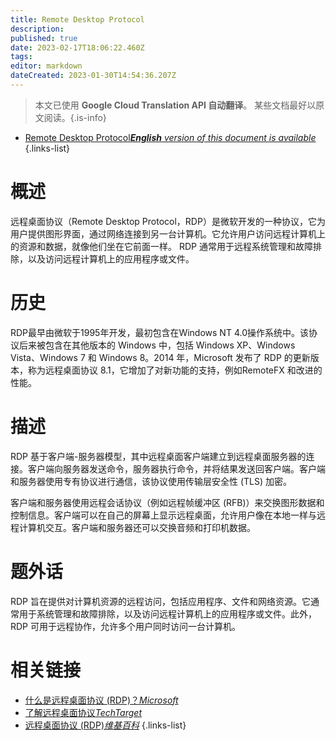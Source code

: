 ```yaml
---
title: Remote Desktop Protocol
description: 
published: true
date: 2023-02-17T18:06:22.460Z
tags: 
editor: markdown
dateCreated: 2023-01-30T14:54:36.207Z
---
```


> 本文已使用 **Google Cloud Translation API 自动翻译**。
某些文档最好以原文阅读。{.is-info}
- [Remote Desktop Protocol***English** version of this document is available*](/en/Knowledge-base/Dictionary/remote-desktop-protocol)
{.links-list}


# 概述
远程桌面协议（Remote Desktop Protocol，RDP）是微软开发的一种协议，它为用户提供图形界面，通过网络连接到另一台计算机。它允许用户访问远程计算机上的资源和数据，就像他们坐在它前面一样。 RDP 通常用于远程系统管理和故障排除，以及访问远程计算机上的应用程序或文件。

# 历史
RDP最早由微软于1995年开发，最初包含在Windows NT 4.0操作系统中。该协议后来被包含在其他版本的 Windows 中，包括 Windows XP、Windows Vista、Windows 7 和 Windows 8。2014 年，Microsoft 发布了 RDP 的更新版本，称为远程桌面协议 8.1，它增加了对新功能的支持，例如RemoteFX 和改进的性能。

# 描述
RDP 基于客户端-服务器模型，其中远程桌面客户端建立到远程桌面服务器的连接。客户端向服务器发送命令，服务器执行命令，并将结果发送回客户端。客户端和服务器使用专有协议进行通信，该协议使用传输层安全性 (TLS) 加密。

客户端和服务器使用远程会话协议（例如远程帧缓冲区 (RFB)）来交换图形数据和控制信息。客户端可以在自己的屏幕上显示远程桌面，允许用户像在本地一样与远程计算机交互。客户端和服务器还可以交换音频和打印机数据。

# 题外话
RDP 旨在提供对计算机资源的远程访问，包括应用程序、文件和网络资源。它通常用于系统管理和故障排除，以及访问远程计算机上的应用程序或文件。此外，RDP 可用于远程协作，允许多个用户同时访问一台计算机。

# 相关链接
- [什么是远程桌面协议 (RDP)？*Microsoft*](https://docs.microsoft.com/en-us/windows-server/remote/remote-desktop-services/clients/remote-desktop-protocol)
- [了解远程桌面协议*TechTarget*](https://searchvirtualdesktop.techtarget.com/definition/Remote-Desktop-Protocol-RDP)
- [远程桌面协议 (RDP)*维基百科*](https://en.wikipedia.org/wiki/Remote_Desktop_Protocol)
{.links-list}